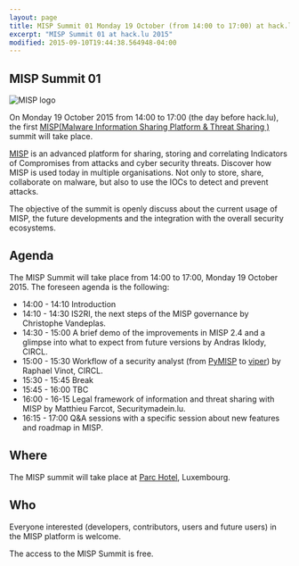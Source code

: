 ```yaml
---
layout: page
title: MISP Summit 01 Monday 19 October (from 14:00 to 17:00) at hack.lu 2015
excerpt: "MISP Summit 01 at hack.lu 2015"
modified: 2015-09-10T19:44:38.564948-04:00
---
```



MISP Summit 01
--------------

![MISP logo](https://raw.githubusercontent.com/MISP/MISP/master/INSTALL/logos/misp-logo.png)

On Monday 19 October 2015 from 14:00 to 17:00 (the day before hack.lu), the first [MISP(Malware Information Sharing Platform & Threat Sharing
)](http://www.misp-project.org/) summit will take place.


[MISP](http://www.misp-project.org/) is an advanced platform for sharing, storing and correlating Indicators of Compromises from attacks and cyber security threats.
Discover how MISP is used today in multiple organisations. Not only to store, share, collaborate on malware, but also to use the IOCs to detect and prevent attacks.

The objective of the summit is openly discuss about the current usage of MISP, the future developments and the integration with the overall security ecosystems.

Agenda
------

The MISP Summit will take place from 14:00 to 17:00, Monday 19 October 2015. The foreseen agenda is the following:

* 14:00 - 14:10 Introduction
* 14:10 - 14:30 IS2RI, the next steps of the MISP governance by Christophe Vandeplas.
* 14:30 - 15:00 A brief demo of the improvements in MISP 2.4 and a glimpse into what to expect from future versions by Andras Iklody, CIRCL.
* 15:00 - 15:30 Workflow of a security analyst (from [PyMISP](https://github.com/CIRCL/PyMISP) to [viper](https://github.com/viper-framework/viper/)) by Raphael Vinot, CIRCL.
* 15:30 - 15:45 Break
* 15:45 - 16:00 TBC 
* 16:00 - 16-15 Legal framework of information and threat sharing with MISP by Matthieu Farcot, Securitymadein.lu.
* 16:15 - 17:00 Q&A sessions with a specific session about new features and roadmap in MISP.

Where
-----

The MISP summit will take place at [Parc Hotel](http://www.parc-hotel.lu/), Luxembourg.

Who
---

Everyone interested (developers, contributors, users and future users) in the MISP platform is welcome.

The access to the MISP Summit is free.

